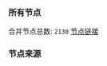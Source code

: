 ### 所有节点
合并节点总数: `2130`
[节点链接](https://raw.githubusercontent.com/rzhy1/11/master/sub/sub_merge_base64.txt)

### 节点来源